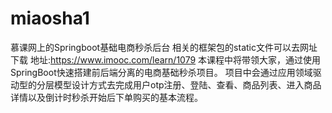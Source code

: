 # miaosha1
慕课网上的Springboot基础电商秒杀后台
相关的框架包的static文件可以去网址下载
地址:https://www.imooc.com/learn/1079
本课程中将带领大家，通过使用SpringBoot快速搭建前后端分离的电商基础秒杀项目。
项目中会通过应用领域驱动型的分层模型设计方式去完成用户otp注册、登陆、查看、商品列表、进入商品详情以及倒计时秒杀开始后下单购买的基本流程。
